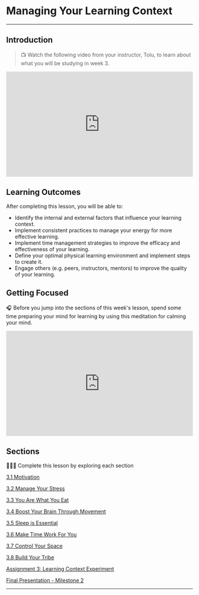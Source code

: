# Managing Your Learning Context

---
## Introduction

> 📺 Watch the following video from your instructor, Tolu, to learn about what you will be studying in week 3.

<div style="position: relative; padding-bottom: 56.25%; height: 0;"><iframe src="https://www.youtube.com/embed/hfZ601Np1Uw" title="YouTube video player" frameborder="0" allow="accelerometer; autoplay; clipboard-write; encrypted-media; gyroscope; picture-in-picture" allowfullscreen style="position: absolute; top: 0; left: 0; width: 100%; height: 100%;"></iframe></div> 

## **Learning Outcomes**

After completing this lesson, you will be able to:

- Identify the internal and external factors that influence your learning context.
- Implement consistent practices to manage your energy for more effective learning.
- Implement time management strategies to improve the efficacy and effectiveness of your learning.
- Define your optimal physical learning environment and implement steps to create it.
- Engage others (e.g. peers, instructors, mentors) to improve the quality of your learning.

## Getting Focused

<aside>


🎧 Before you jump into the sections of this week's lesson, spend some time preparing your mind for learning by using this meditation for calming your mind.

</aside>

<div style="position: relative; padding-bottom: 56.25%; height: 0;"><iframe src="https://www.youtube.com/embed/K4YoQHjaziI" title="YouTube video player" frameborder="0" allow="accelerometer; autoplay; clipboard-write; encrypted-media; gyroscope; picture-in-picture" allowfullscreen style="position: absolute; top: 0; left: 0; width: 100%; height: 100%;"></iframe></div>

## Sections

<aside>


👩🏿‍🏫 Complete this lesson by exploring each section

</aside>

[3.1 Motivation](/optimizing-your-learning/managing-your-learning-context/motivation.md)

[3.2 Manage Your Stress](/optimizing-your-learning/managing-your-learning-context/managing-stress-breathing-and-mindfulness.md)

[3.3 You Are What You Eat](/optimizing-your-learning/managing-your-learning-context/food-and-movement.md)

[3.4 Boost Your Brain Through Movement](/optimizing-your-learning/managing-your-learning-context/movement.md)

[3.5 Sleep is Essential](/optimizing-your-learning/managing-your-learning-context/sleep.md)

[3.6 Make Time Work For You](/optimizing-your-learning/managing-your-learning-context/time-management.md)

[3.7 Control Your Space ](/optimizing-your-learning/managing-your-learning-context/physical-environment.md)

[3.8 Build Your Tribe](/optimizing-your-learning/managing-your-learning-context/learning-with-others.md)

[Assignment 3: Learning Context Experiment](/optimizing-your-learning/managing-your-learning-context/assignment-3-energy-and-time-management-experiment.md)

[Final Presentation - Milestone 2](/optimizing-your-learning/managing-your-learning-context/final-presentation-milestone-2.md)

---
